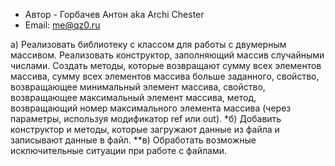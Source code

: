 ﻿* Автор - Горбачев Антон aka Archi Chester
* Email: me@qz0.ru

а) Реализовать библиотеку с классом для работы с двумерным массивом. Реализовать конструктор, заполняющий массив случайными числами. Создать методы, которые возвращают сумму всех элементов массива, сумму всех элементов массива больше заданного, свойство, возвращающее минимальный элемент массива, свойство, возвращающее максимальный элемент массива, метод, возвращающий номер максимального элемента массива (через параметры, используя модификатор ref или out).
*б) Добавить конструктор и методы, которые загружают данные из файла и записывают данные в файл.
**в) Обработать возможные исключительные ситуации при работе с файлами.